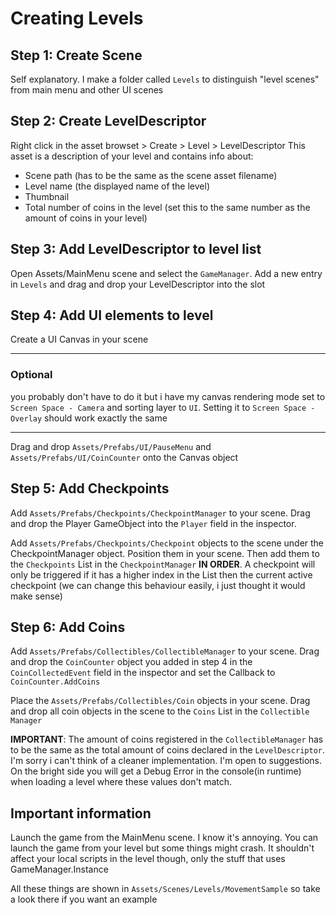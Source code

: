 # Creating Levels

## Step 1: Create Scene
Self explanatory. I make a folder called `Levels` to distinguish "level scenes" from main menu and other UI scenes

## Step 2: Create LevelDescriptor
Right click in the asset browset > Create > Level > LevelDescriptor
This asset is a description of your level and contains info about:
- Scene path (has to be the same as the scene asset filename)
- Level name (the displayed name of the level)
- Thumbnail
- Total number of coins in the level (set this to the same number as the amount of coins in your level)

## Step 3: Add LevelDescriptor to level list
Open Assets/MainMenu scene and select the `GameManager`. Add a new entry in `Levels` and drag and drop your LevelDescriptor into the slot

## Step 4: Add UI elements to level
Create a UI Canvas in your scene

-----------------------------------
### __Optional__
you probably don't have to do it but i have my canvas rendering mode set to `Screen Space - Camera` and sorting layer to `UI`. Setting it to `Screen Space - Overlay` should work exactly the same

-----------------------------------

Drag and drop `Assets/Prefabs/UI/PauseMenu` and `Assets/Prefabs/UI/CoinCounter` onto the Canvas object

## Step 5: Add Checkpoints
Add `Assets/Prefabs/Checkpoints/CheckpointManager` to your scene. Drag and drop the Player GameObject into the `Player` field in the inspector.

Add `Assets/Prefabs/Checkpoints/Checkpoint` objects to the scene under the CheckpointManager object. Position them in your scene. Then add them to the `Checkpoints` List in the `CheckpointManager` __IN ORDER__. A checkpoint will only be triggered if it has a higher index in the List then the current active checkpoint (we can change this behaviour easily, i just thought it would make sense)

## Step 6: Add Coins
Add `Assets/Prefabs/Collectibles/CollectibleManager` to your scene. Drag and drop the `CoinCounter` object you added in step 4 in the `CoinCollectedEvent` field in the inspector and set the Callback to `CoinCounter.AddCoins`

Place the `Assets/Prefabs/Collectibles/Coin` objects in your scene. Drag and drop all coin objects in the scene to the `Coins` List in the `Collectible Manager`

__IMPORTANT__: The amount of coins registered in the `CollectibleManager` has to be the same as the total amount of coins declared in the `LevelDescriptor`. I'm sorry i can't think of a cleaner implementation. I'm open to suggestions. On the bright side you will get a Debug Error in the console(in runtime) when loading a level where these values don't match.

## Important information
Launch the game from the MainMenu scene. I know it's annoying. You can launch the game from your level but some things might crash. It shouldn't affect your local scripts in the level though, only the stuff that uses GameManager.Instance

All these things are shown in `Assets/Scenes/Levels/MovementSample` so take a look there if you want an example
